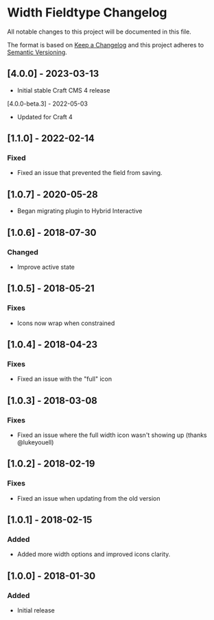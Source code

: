 # Width Fieldtype Changelog

All notable changes to this project will be documented in this file.

The format is based on [Keep a Changelog](http://keepachangelog.com/) and this project adheres to [Semantic Versioning](http://semver.org/).

## [4.0.0] - 2023-03-13
- Initial stable Craft CMS 4 release

[4.0.0-beta.3] - 2022-05-03
- Updated for Craft 4

## [1.1.0] - 2022-02-14

### Fixed
- Fixed an issue that prevented the field from saving.

## [1.0.7] - 2020-05-28
- Began migrating plugin to Hybrid Interactive

## [1.0.6] - 2018-07-30
### Changed
- Improve active state

## [1.0.5] - 2018-05-21
### Fixes
- Icons now wrap when constrained

## [1.0.4] - 2018-04-23
### Fixes
- Fixed an issue with the "full" icon

## [1.0.3] - 2018-03-08
### Fixes
- Fixed an issue where the full width icon wasn't showing up (thanks @lukeyouell)

## [1.0.2] - 2018-02-19
### Fixes
- Fixed an issue when updating from the old version

## [1.0.1] - 2018-02-15
### Added
- Added more width options and improved icons clarity.

## [1.0.0] - 2018-01-30
### Added
- Initial release
